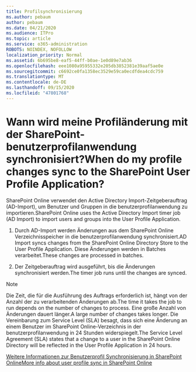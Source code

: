 ```yaml
---
title: Profilsynchronisierung
ms.author: pebaum
author: pebaum
ms.date: 04/21/2020
ms.audience: ITPro
ms.topic: article
ms.service: o365-administration
ROBOTS: NOINDEX, NOFOLLOW
localization_priority: Normal
ms.assetid: 6b695be8-eaf5-44ff-b0ae-1e0d89e7ab36
ms.openlocfilehash: eee1080a95955332e205db3852381e39aaf5ae0e
ms.sourcegitcommit: c6692ce0fa1358ec3529e59ca0ecdfdea4cdc759
ms.translationtype: MT
ms.contentlocale: de-DE
ms.lasthandoff: 09/15/2020
ms.locfileid: "47801768"
---
```

# <a name="when-do-my-profile-changes-sync-to-the-sharepoint-user-profile-application"></a><span data-ttu-id="e0172-102">Wann wird meine Profiländerung mit der SharePoint-benutzerprofilanwendung synchronisiert?</span><span class="sxs-lookup"><span data-stu-id="e0172-102">When do my profile changes sync to the SharePoint User Profile Application?</span></span>

<span data-ttu-id="e0172-103">SharePoint Online verwendet den Active Directory Import-Zeitgeberauftrag (AD-Import), um Benutzer und Gruppen in die benutzerprofilanwendung zu importieren.</span><span class="sxs-lookup"><span data-stu-id="e0172-103">SharePoint Online uses the Active Directory Import timer job (AD Import) to import users and groups into the User Profile Application.</span></span> 
  
1. <span data-ttu-id="e0172-104">Durch AD-Import werden Änderungen aus dem SharePoint Online Verzeichnisspeicher in die benutzerprofilanwendung synchronisiert.</span><span class="sxs-lookup"><span data-stu-id="e0172-104">AD Import syncs changes from the SharePoint Online Directory Store to the User Profile Application.</span></span> <span data-ttu-id="e0172-105">Diese Änderungen werden in Batches verarbeitet.</span><span class="sxs-lookup"><span data-stu-id="e0172-105">These changes are processed in batches.</span></span>
    
2. <span data-ttu-id="e0172-106">Der Zeitgeberauftrag wird ausgeführt, bis die Änderungen synchronisiert werden.</span><span class="sxs-lookup"><span data-stu-id="e0172-106">The timer job runs until the changes are synced.</span></span>
    
> [!NOTE]
> <span data-ttu-id="e0172-107">Die Zeit, die für die Ausführung des Auftrags erforderlich ist, hängt von der Anzahl der zu verarbeitenden Änderungen ab.</span><span class="sxs-lookup"><span data-stu-id="e0172-107">The time it takes the job to run depends on the number of changes to process.</span></span> <span data-ttu-id="e0172-108">Eine große Anzahl von Änderungen dauert länger.</span><span class="sxs-lookup"><span data-stu-id="e0172-108">A large number of changes takes longer.</span></span> <span data-ttu-id="e0172-109">Die Vereinbarung zum Service Level (SLA) besagt, dass sich eine Änderung an einem Benutzer im SharePoint Online-Verzeichnis in der benutzerprofilanwendung in 24 Stunden widerspiegelt.</span><span class="sxs-lookup"><span data-stu-id="e0172-109">The Service Level Agreement (SLA) states that a change to a user in the SharePoint Online Directory will be reflected in the User Profile Application in 24 hours.</span></span> 
  
[<span data-ttu-id="e0172-110">Weitere Informationen zur Benutzerprofil Synchronisierung in SharePoint Online</span><span class="sxs-lookup"><span data-stu-id="e0172-110">More info about user profile sync in SharePoint Online</span></span>](https://go.microsoft.com/fwlink/?linkid=875671)
  


